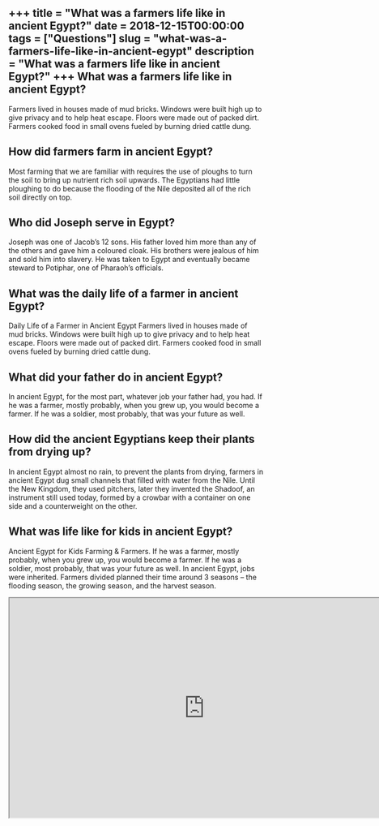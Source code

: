 +++
title = "What was a farmers life like in ancient Egypt?"
date = 2018-12-15T00:00:00
tags = ["Questions"]
slug = "what-was-a-farmers-life-like-in-ancient-egypt"
description = "What was a farmers life like in ancient Egypt?"
+++
What was a farmers life like in ancient Egypt?
----------------------------------------------

Farmers lived in houses made of mud bricks. Windows were built high up to give privacy and to help heat escape. Floors were made out of packed dirt. Farmers cooked food in small ovens fueled by burning dried cattle dung.

How did farmers farm in ancient Egypt?
--------------------------------------

Most farming that we are familiar with requires the use of ploughs to turn the soil to bring up nutrient rich soil upwards. The Egyptians had little ploughing to do because the flooding of the Nile deposited all of the rich soil directly on top.

Who did Joseph serve in Egypt?
------------------------------

Joseph was one of Jacob’s 12 sons. His father loved him more than any of the others and gave him a coloured cloak. His brothers were jealous of him and sold him into slavery. He was taken to Egypt and eventually became steward to Potiphar, one of Pharaoh’s officials.

What was the daily life of a farmer in ancient Egypt?
-----------------------------------------------------

Daily Life of a Farmer in Ancient Egypt Farmers lived in houses made of mud bricks. Windows were built high up to give privacy and to help heat escape. Floors were made out of packed dirt. Farmers cooked food in small ovens fueled by burning dried cattle dung.

What did your father do in ancient Egypt?
-----------------------------------------

In ancient Egypt, for the most part, whatever job your father had, you had. If he was a farmer, mostly probably, when you grew up, you would become a farmer. If he was a soldier, most probably, that was your future as well.

How did the ancient Egyptians keep their plants from drying up?
---------------------------------------------------------------

In ancient Egypt almost no rain, to prevent the plants from drying, farmers in ancient Egypt dug small channels that filled with water from the Nile. Until the New Kingdom, they used pitchers, later they invented the Shadoof, an instrument still used today, formed by a crowbar with a container on one side and a counterweight on the other.

What was life like for kids in ancient Egypt?
---------------------------------------------

Ancient Egypt for Kids Farming &amp; Farmers. If he was a farmer, mostly probably, when you grew up, you would become a farmer. If he was a soldier, most probably, that was your future as well. In ancient Egypt, jobs were inherited. Farmers divided planned their time around 3 seasons – the flooding season, the growing season, and the harvest season.

<iframe allow="accelerometer; autoplay; clipboard-write; encrypted-media; gyroscope; picture-in-picture" allowfullscreen="" class="__youtube_prefs__  epyt-is-override  no-lazyload" data-no-lazy="1" data-origheight="433" data-origwidth="770" data-skipgform_ajax_framebjll="" height="433" id="_ytid_54091" loading="lazy" src="https://www.youtube.com/embed/WqJd8slanIo?enablejsapi=1&autoplay=0&cc_load_policy=0&cc_lang_pref=&iv_load_policy=1&loop=0&modestbranding=0&rel=1&fs=1&playsinline=0&autohide=2&theme=dark&color=red&controls=1&" title="YouTube player" width="770"></iframe>